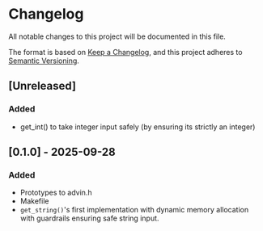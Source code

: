 # Changelog

All notable changes to this project will be documented in this file.

The format is based on [Keep a Changelog](https://keepachangelog.com/en/1.1.0/),
and this project adheres to [Semantic Versioning](https://semver.org/spec/v2.0.0.html).

## [Unreleased]

### Added
- get_int() to take integer input safely (by ensuring its strictly an integer)

## [0.1.0] - 2025-09-28

### Added

- Prototypes to advin.h
- Makefile
- `get_string()`'s first implementation with dynamic memory allocation with guardrails ensuring safe string input.
